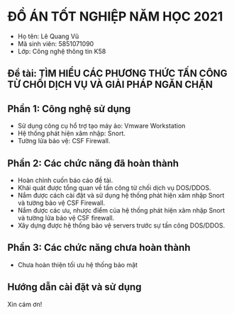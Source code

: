# ĐỒ ÁN TỐT NGHIỆP NĂM HỌC 2021
- Họ tên: Lê Quang Vũ
- Mã sinh viên: 5851071090
- Lớp: Công nghệ thông tin K58
## Đề tài: TÌM HIỂU CÁC PHƯƠNG THỨC TẤN CÔNG TỪ CHỐI DỊCH VỤ VÀ GIẢI PHÁP NGĂN CHẶN
## Phần 1: Công nghệ sử dụng
- Sử dụng công cụ hổ trợ tạo máy ảo: Vmware Workstation
- Hệ thống phát hiện xâm nhập: Snort.
- Tường lửa bảo vệ: CSF Firewall.
## Phần 2: Các chức năng đã hoàn thành
-	Hoàn chỉnh cuốn báo cáo đề tài.
-	Khái quát được tổng quan về tấn công từ chối dịch vụ DOS/DDOS.
-	Nắm được cách cài đặt và sử dụng hệ thống phát hiện xâm nhập Snort và tường bảo vệ CSF Firewall.
-	Nắm được các ưu, nhược điểm của hệ thống phát hiện xâm nhập Snort và tường lửa bảo vệ CSF firewall.
-	Xây dựng được hệ thống bảo vệ servers trước sự tấn công DOS/DDOS.

## Phần 3: Các chức năng chưa hoàn thành
- Chưa hoàn thiện tối ưu hệ thống bảo mật

## Hướng dẫn cài đặt và sử dụng

Xin cám ơn!